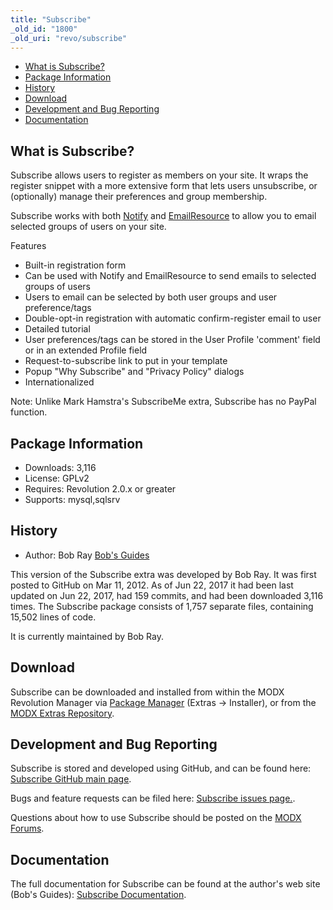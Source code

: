 ```yaml
---
title: "Subscribe"
_old_id: "1800"
_old_uri: "revo/subscribe"
---
```


- [What is Subscribe?](#Subscribe-WhatisSubscribe)
- [Package Information](#Subscribe-Information)
- [History](#Subscribe-History)
- [Download](#Subscribe-Download)
- [Development and Bug Reporting](#Subscribe-DevelopmentandBugReporting)
- [Documentation](#Subscribe-Documentation)
 
## What is Subscribe?

Subscribe allows users to register as members on your site. It wraps the register snippet with a more extensive form that lets users unsubscribe, or (optionally) manage their preferences and group membership.

Subscribe works with both [Notify](https://bobsguides.com/notify-tutorial.html) and [EmailResource](https://bobsguides.com/emailresource-plugin-tutorial.html) to allow you to email selected groups of users on your site.

Features

- Built-in registration form
- Can be used with Notify and EmailResource to send emails to selected groups of users
- Users to email can be selected by both user groups and user preference/tags
- Double-opt-in registration with automatic confirm-register email to user
- Detailed tutorial
- User preferences/tags can be stored in the User Profile 'comment' field or in an extended Profile field
- Request-to-subscribe link to put in your template
- Popup "Why Subscribe" and "Privacy Policy" dialogs
- Internationalized

 Note: Unlike Mark Hamstra's SubscribeMe extra, Subscribe has no PayPal function.

## Package Information

- Downloads: 3,116
- License: GPLv2
- Requires: Revolution 2.0.x or greater
- Supports: mysql,sqlsrv

## History

- Author: Bob Ray [Bob's Guides](https://bobsguides.com)

 This version of the Subscribe extra was developed by Bob Ray. It was first posted to GitHub on Mar 11, 2012. As of Jun 22, 2017 it had been last updated on Jun 22, 2017, had 159 commits, and had been downloaded 3,116 times. The Subscribe package consists of 1,757 separate files, containing 15,502 lines of code.

It is currently maintained by Bob Ray.

## Download

 Subscribe can be downloaded and installed from within the MODX Revolution Manager via [Package Manager](developing-in-modx/advanced-development/package-management "Package Manager") (Extras -> Installer), or from the [MODX Extras Repository](https://modx.com/extras/package/usersubscriptionsignupsystem).

## Development and Bug Reporting 

 Subscribe is stored and developed using GitHub, and can be found here: [Subscribe GitHub main page](https://github.com/BobRay/Subscribe).

 Bugs and feature requests can be filed here: [Subscribe issues page.](https://github.com/BobRay/Subscribe/issues).

Questions about how to use Subscribe should be posted on the [MODX Forums](https://forums.modx.com).

## Documentation

 The full documentation for Subscribe can be found at the author's web site (Bob's Guides): [Subscribe Documentation](https://bobsguides.com/subscribe-tutorial.html).